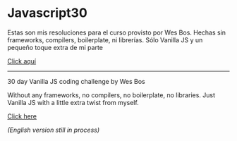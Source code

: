 # Javascript30
Estas son mis resoluciones para el curso provisto por Wes Bos.
Hechas sin frameworks, compilers, boilerplate, ni librerías. Sólo Vanilla JS y un pequeño toque extra de mi parte

[Click aquí](https://javascript30-by-an.netlify.app/)

-----------------------------------------------------------------------------------------------------------
30 day Vanilla JS coding challenge by Wes Bos

Without any frameworks, no compilers, no boilerplate, no libraries. Just Vanilla JS with a little extra twist from myself.

[Click here](https://javascript30-by-an.netlify.app/)

*(English version still in process)*
